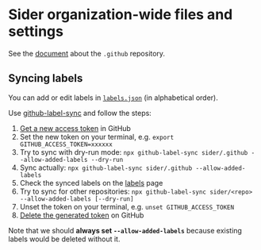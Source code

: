 # Sider organization-wide files and settings

See the [document](https://help.github.com/en/github/building-a-strong-community/creating-a-default-community-health-file) about the `.github` repository.

## Syncing labels

You can add or edit labels in [`labels.json`](labels.json) (in alphabetical order).

Use [github-label-sync](https://github.com/Financial-Times/github-label-sync) and follow the steps:

1. [Get a new access token](https://github.com/settings/tokens/new?description=Sider+labels+sync&scopes=repo) in GitHub
2. Set the new token on your terminal, e.g. `export GITHUB_ACCESS_TOKEN=xxxxxx`
3. Try to sync with dry-run mode: `npx github-label-sync sider/.github --allow-added-labels --dry-run`
4. Sync actually: `npx github-label-sync sider/.github --allow-added-labels`
5. Check the synced labels on the [labels](https://github.com/sider/.github/labels) page
6. Try to sync for other repositories: `npx github-label-sync sider/<repo> --allow-added-labels [--dry-run]`
7. Unset the token on your terminal, e.g. `unset GITHUB_ACCESS_TOKEN`
8. [Delete the generated token](https://github.com/settings/tokens) on GitHub

Note that we should **always set `--allow-added-labels`** because existing labels would be deleted without it.
